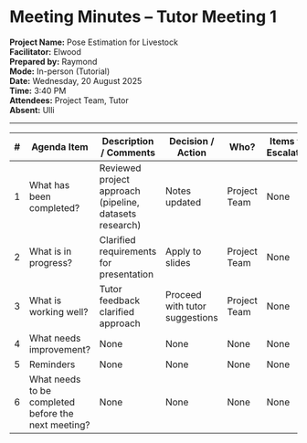 # Meeting Minutes – Tutor Meeting 1

**Project Name:** Pose Estimation for Livestock  
**Facilitator:** Elwood  
**Prepared by:** Raymond  
**Mode:** In-person (Tutorial)  
**Date:** Wednesday, 20 August 2025  
**Time:** 3:40 PM  
**Attendees:** Project Team, Tutor  
**Absent:** Ulli  

---

| # | Agenda Item | Description / Comments | Decision / Action | Who? | Items for Escalation |
|---|-------------|------------------------|-------------------|------|----------------------|
| 1 | What has been completed? | Reviewed project approach (pipeline, datasets research) | Notes updated | Project Team | None |
| 2 | What is in progress? | Clarified requirements for presentation | Apply to slides | Project Team | None |
| 3 | What is working well? | Tutor feedback clarified approach | Proceed with tutor suggestions | Project Team | None |
| 4 | What needs improvement? | None | None | None | None |
| 5 | Reminders | None | None | None | None |
| 6 | What needs to be completed before the next meeting? | None | None | None | None |
